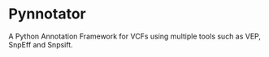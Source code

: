 # Pynnotator

A Python Annotation Framework for VCFs using multiple tools such as VEP, SnpEff and Snpsift.
